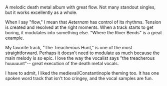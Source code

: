 A melodic death metal album with great flow. Not many
standout singles, but it works excellently as a whole.

When I say "flow," I mean that *Aeternam* has control of its
rhythms. Tension is created and resolved at the right moments. When
a track starts to get boring, it modulates into something else. "Where the River
Bends" is a great example.

My favorite track, "The Treacherous Hunt," is one of the most
straightforward. Perhaps it doesn't need to modulate as much because the main
melody is so epic. I love the way the vocalist says "the treacherous huuuuunt"--
great execution of the death metal vocals.

I have to admit, I liked the medieval/Constantinople theming too. It has one spoken word
track that isn't too cringey, and the vocal samples are fun.
